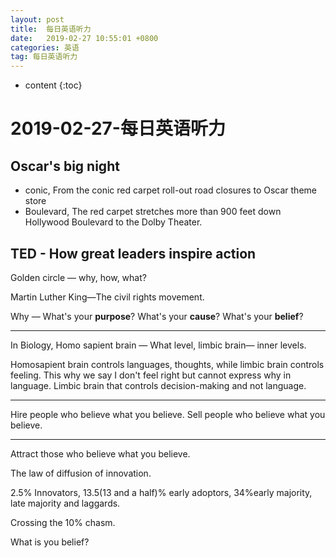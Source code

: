 ```yaml
---
layout: post
title:  每日英语听力
date:   2019-02-27 10:55:01 +0800
categories: 英语
tag: 每日英语听力
---
```



* content
{:toc}


# 2019-02-27-每日英语听力

## Oscar's big night

* conic, From the conic red carpet roll-out road closures to Oscar theme store
* Boulevard, The red carpet stretches more than 900 feet down Hollywood Boulevard to the Dolby Theater.

## TED - How great leaders inspire action

Golden circle — why, how, what?

Martin Luther King—The civil rights movement.

Why — What's your **purpose**? What's your **cause**? What's your **belief**?

---

In Biology, Homo sapient brain — What level, limbic brain— inner levels.

Homosapient brain controls languages, thoughts, while limbic brain controls feeling. This why we say I don't feel right but cannot express why in language. Limbic brain that controls decision-making and not language.

---

Hire people who believe what you believe. Sell people who believe what you believe.

---

Attract those who believe what you believe.

The law of diffusion of innovation.

2.5% Innovators, 13.5(13 and a half)% early adoptors, 34%early majority, late majority and laggards.

Crossing the 10% chasm. 



What is you belief? 


